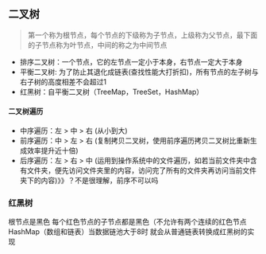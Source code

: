 ## 二叉树
> 第一个称为根节点，每个节点的下级称为子节点，上级称为父节点，最下面的子节点称为叶节点，中间的称之为中间节点
* 排序二叉树：一个节点，它的左节点一定小于本身，右节点一定大于本身
* 平衡二叉树: 为了防止其退化成链表(查找性能大打折扣)，所有节点的左子树与右子树的高度相差不会超过1
* 红黑树：自平衡二叉树（TreeMap，TreeSet，HashMap）

#### 二叉树遍历
* 中序遍历：左 > 中 > 右 (从小到大)
* 前序遍历：中 > 左 > 右 (复制拷贝二叉树，使用前序遍历拷贝二叉树比重新生成效率提升近十倍)
* 后序遍历：左 > 右 > 中 (运用到操作系统中的文件遍历，如若当前文件夹中含有文件夹，便先访问文件夹里的内容，访问完了所有的文件夹再访问当前文件夹下的内容)》》？不是很理解，前序不可以吗


### 红黑树
根节点是黑色
每个红色节点的子节点都是黑色（不允许有两个连续的红色节点
HashMap（数组和链表）当数据链池大于8时 就会从普通链表转换成红黑树的实现
